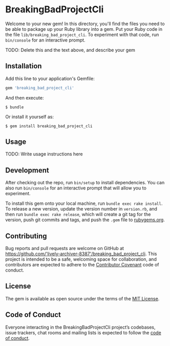 # BreakingBadProjectCli

Welcome to your new gem! In this directory, you'll find the files you need to be able to package up your Ruby library into a gem. Put your Ruby code in the file `lib/breaking_bad_project_cli`. To experiment with that code, run `bin/console` for an interactive prompt.

TODO: Delete this and the text above, and describe your gem

## Installation

Add this line to your application's Gemfile:

```ruby
gem 'breaking_bad_project_cli'
```

And then execute:

    $ bundle

Or install it yourself as:

    $ gem install breaking_bad_project_cli

## Usage

TODO: Write usage instructions here

## Development

After checking out the repo, run `bin/setup` to install dependencies. You can also run `bin/console` for an interactive prompt that will allow you to experiment.

To install this gem onto your local machine, run `bundle exec rake install`. To release a new version, update the version number in `version.rb`, and then run `bundle exec rake release`, which will create a git tag for the version, push git commits and tags, and push the `.gem` file to [rubygems.org](https://rubygems.org).

## Contributing

Bug reports and pull requests are welcome on GitHub at https://github.com/'lively-archiver-8387'/breaking_bad_project_cli. This project is intended to be a safe, welcoming space for collaboration, and contributors are expected to adhere to the [Contributor Covenant](http://contributor-covenant.org) code of conduct.

## License

The gem is available as open source under the terms of the [MIT License](https://opensource.org/licenses/MIT).

## Code of Conduct

Everyone interacting in the BreakingBadProjectCli project’s codebases, issue trackers, chat rooms and mailing lists is expected to follow the [code of conduct](https://github.com/'lively-archiver-8387'/breaking_bad_project_cli/blob/master/CODE_OF_CONDUCT.md).
